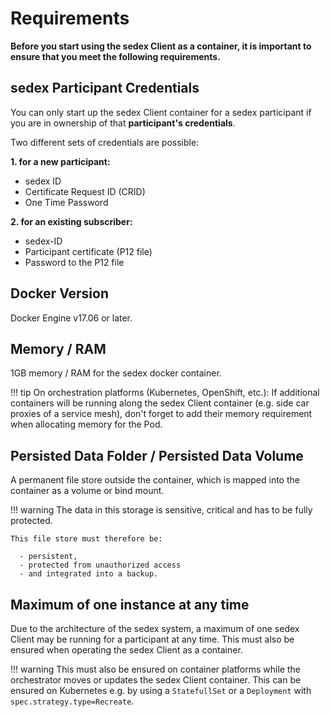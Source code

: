 # Requirements

**Before you start using the sedex Client as a container, it is important to ensure that you meet the following requirements.**



## sedex Participant Credentials

You can only start up the sedex Client container for a sedex participant if you are in ownership of that **participant's credentials**.

Two different sets of credentials are possible:

 **1. for a new participant:**
 
 - sedex ID
 - Certificate Request ID (CRID)
 - One Time Password

**2. for an existing subscriber:**

 - sedex-ID
 - Participant certificate (P12 file)
 - Password to the P12 file



## Docker Version
 
Docker Engine v17.06 or later.


## Memory / RAM

1GB memory / RAM for the sedex docker container.

!!! tip
    On orchestration platforms (Kubernetes, OpenShift, etc.): If additional containers will be running along the sedex Client container (e.g. side car proxies of a service mesh), don't forget to add their memory requirement when allocating memory for the Pod.



## Persisted Data Folder / Persisted Data Volume

A permanent file store outside the container, which is mapped into the container as a volume or bind mount.


!!! warning
    The data in this storage is sensitive, critical and has to be fully protected.

    This file store must therefore be:

      - persistent,
      - protected from unauthorized access
      - and integrated into a backup.


## Maximum of one instance at any time

Due to the architecture of the sedex system, a maximum of one sedex Client may be running for a participant at any time. This must also be ensured when operating the sedex Client as a container.

!!! warning
    This must also be ensured on container platforms while the orchestrator moves or updates the sedex Client container. This can be ensured on Kubernetes e.g. by using a `StatefullSet` or a `Deployment` with `spec.strategy.type=Recreate`. 